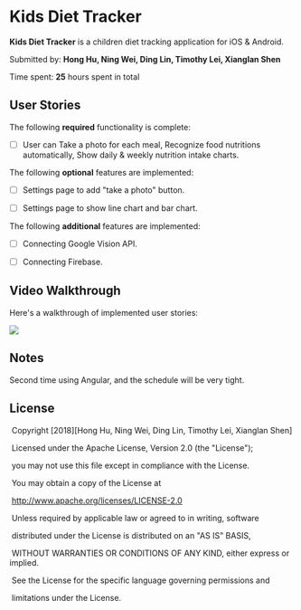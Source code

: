 # Kids Diet Tracker

**Kids Diet Tracker** is a children diet tracking application for iOS & Android.

 

Submitted by: **Hong Hu, Ning Wei, Ding Lin, Timothy Lei, Xianglan Shen**

 

Time spent: **25** hours spent in total

 

## User Stories

 

The following **required** functionality is complete:

 

* [ ] User can Take a photo for each meal, Recognize food nutritions automatically, Show daily & weekly nutrition intake charts.

 

The following **optional** features are implemented:

* [ ] Settings page to add "take a photo" button.

* [ ] Settings page to show line chart and bar chart.


The following **additional** features are implemented:

 
- [ ] Connecting Google Vision API.
- [ ] Connecting Firebase.

 

## Video Walkthrough 

 

Here's a walkthrough of implemented user stories:

 ![](Kids_Diet_Tracker.gif)


## Notes

 

Second time using Angular, and the schedule will be very tight.

 

## License

 

​    Copyright [2018][Hong Hu, Ning Wei, Ding Lin, Timothy Lei, Xianglan Shen]

 

​    Licensed under the Apache License, Version 2.0 (the "License");

​    you may not use this file except in compliance with the License.

​    You may obtain a copy of the License at

 

​        http://www.apache.org/licenses/LICENSE-2.0

 

​    Unless required by applicable law or agreed to in writing, software

​    distributed under the License is distributed on an "AS IS" BASIS,

​    WITHOUT WARRANTIES OR CONDITIONS OF ANY KIND, either express or implied.

​    See the License for the specific language governing permissions and

​    limitations under the License.

 
